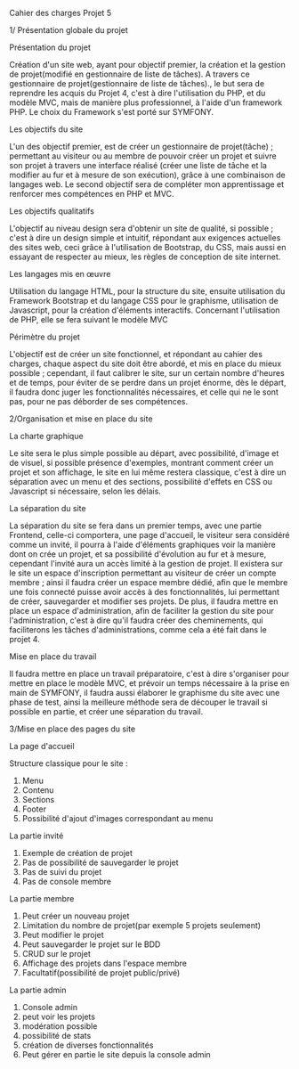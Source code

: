 
Cahier des charges
Projet 5


1/ Présentation globale du projet

Présentation du projet

Création d'un site web, ayant pour objectif premier, la création et la gestion de projet(modifié en gestionnaire de liste de tâches). A travers ce gestionnaire de projet(gestionnaire de liste de tâches)., le but sera de reprendre les acquis du Projet 4, c'est à dire l'utilisation du PHP, et du modèle MVC, mais de manière plus professionnel, à l'aide d'un framework PHP. Le choix du Framework s'est porté sur SYMFONY.

Les objectifs du site

L'un des objectif premier, est de créer un gestionnaire de projet(tâche) ; permettant au visiteur ou au membre de pouvoir créer un projet et suivre son projet à travers une interface réalisé (créer une liste de tâche et la modifier au fur et à mesure de son exécution), grâce à une combinaison de langages web. Le second objectif sera de compléter mon apprentissage et renforcer mes compétences en PHP et MVC.

Les objectifs qualitatifs

L'objectif au niveau design sera d'obtenir un site de qualité, si possible ; c'est à dire un design simple et intuitif, répondant aux exigences actuelles des sites web, ceci grâce à l'utilisation de Bootstrap, du CSS, mais aussi en essayant de respecter au mieux, les règles de conception de site internet.

Les langages mis en œuvre

Utilisation du langage HTML, pour la structure du site, ensuite utilisation du Framework Bootstrap et du langage CSS pour le graphisme, utilisation de Javascript, pour la création d'éléments interactifs.
Concernant l'utilisation de PHP, elle se fera suivant le modèle MVC

Périmètre du projet

L'objectif est de créer un site fonctionnel, et répondant au cahier des charges, chaque aspect du site doit être abordé, et mis en place du mieux possible ; cependant, il faut calibrer le site, sur un certain nombre d'heures et de temps, pour éviter de se perdre dans un projet énorme, dès le départ, il faudra donc juger les fonctionnalités nécessaires, et celle qui ne le sont pas, pour ne pas déborder de ses compétences.











2/Organisation et mise en place du site

La charte graphique

Le site sera le plus simple possible au départ, avec possibilité, d'image et de visuel, si possible présence d'exemples, montrant comment créer un projet et son affichage, le site en lui même restera classique, c'est à dire un séparation avec un menu et des sections, possibilité d'effets en CSS ou Javascript si nécessaire, selon les délais.

La séparation du site

La séparation du site se fera dans un premier temps, avec une partie Frontend, celle-ci comportera, une page d'accueil, le visiteur sera considéré comme un invité, il pourra à l'aide d'éléments graphiques voir la manière dont on crée un projet, et sa possibilité d'évolution au fur et à mesure, cependant l'invité aura un accès limité à la gestion de projet.
Il existera sur le site un espace d'inscription permettant au visiteur de créer un compte membre ; ainsi il faudra créer un espace membre dédié, afin que le membre une fois connecté puisse avoir accès à des fonctionnalités, lui permettant de créer, sauvegarder et modifier ses projets.
De plus, il faudra mettre en place un espace d'administration, afin de faciliter la gestion du site pour l'administration, c'est à dire qu'il faudra créer des cheminements, qui faciliterons les tâches d'administrations, comme cela a été fait dans le projet 4.

Mise en place du travail

Il faudra mettre en place un travail préparatoire, c'est à dire s'organiser pour mettre en place le modèle MVC, et prévoir un temps nécessaire à la prise en main de SYMFONY, il faudra aussi élaborer le graphisme du site avec une phase de test, ainsi la meilleure méthode sera de découper le travail si possible en partie, et créer une séparation du travail.






















3/Mise en place des pages du site

La page d'accueil

Structure classique pour le site :

1. Menu
2. Contenu
3. Sections
4. Footer
5. Possibilité d'ajout d'images correspondant au menu

La partie invité

1. Exemple de création de projet
2. Pas de possibilité de sauvegarder le projet
3. Pas de suivi du projet
4. Pas de console membre

La partie membre

1. Peut créer un nouveau projet
2. Limitation du nombre de projet(par exemple 5 projets seulement)
3. Peut modifier le projet
4. Peut sauvegarder le projet sur le BDD
5. CRUD sur le projet
6. Affichage des projets dans l'espace membre
7. Facultatif(possibilité de projet public/privé)

La partie admin

1. Console admin
2. peut voir les projets
3. modération possible
4. possibilité de stats
5. création de diverses fonctionnalités
6. Peut gérer en partie le site depuis la console admin